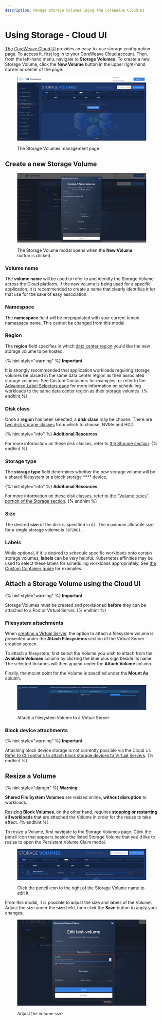 ```yaml
---
description: Manage Storage Volumes using the CoreWeave Cloud UI
---
```


# Using Storage - Cloud UI

[The CoreWeave Cloud UI](../../../virtual-servers/deployment-methods/coreweave-apps.md) provides an easy-to-use storage configuration page. To access it, first log in to your CoreWeave Cloud account. Then, from the left-hand menu, navigate to **Storage Volumes**. To create a new Storage Volume, click the **New Volume** button in the upper right-hand corner or center of the page.

<figure><img src="../../.gitbook/assets/image (5).png" alt="Screenshot: The Storage Volumes management page"><figcaption><p>The Storage Volumes management page</p></figcaption></figure>

## Create a new Storage Volume

<figure><img src="../../.gitbook/assets/image (39).png" alt=""><figcaption><p>The Storage Volume modal opens when the <strong>New Volume</strong> button is clicked</p></figcaption></figure>

### Volume name

The **volume name** will be used to refer to and identify the Storage Volume across the Cloud platform. If the new volume is being used for a specific application, it is recommended to create a name that clearly identifies it for that use for the sake of easy association.

### Namespace

The **namespace** field will be prepopulated with your current tenant namespace name. This cannot be changed from this modal.

### Region

The **region** field specifies in which [data center region](../../data-center-regions.md) you'd like the new storage volume to be hosted.

{% hint style="warning" %}
**Important**

It is strongly recommended that application workloads requiring storage volumes be placed in the same data center region as their associated storage volumes. See Custom Containers for examples, or refer to the [Advanced Label Selectors page](../../../coreweave-kubernetes/label-selectors.md) for more information on scheduling workloads to the same data center region as their storage volumes.
{% endhint %}

### Disk class

Once a **region** has been selected, a **disk class** may be chosen. There are [two disk storage classes](./#volume-types) from which to choose, NVMe and HDD.

{% hint style="info" %}
**Additional Resources**

For more information on these disk classes, refer to [the Storage section](../../virtual-servers/virtual-server-configuration-options/storage.md).
{% endhint %}

### Storage type

The **storage type** field determines whether the new storage volume will be a [shared filesystem](./#shared-file-system-volumes) or a [block storage](./#block-storage-volumes) **** device.

{% hint style="info" %}
**Additional Resources**

For more information on these disk classes, refer to [the "Volume types" portion of the Storage section](./#volume-types).
{% endhint %}

### Size

The desired **size** of the disk is specified in `Gi`_._ The maximum allotable size for a single storage volume is `30720Gi`.

### Labels

While optional, if it is desired to schedule specific workloads onto certain storage volumes, **labels** can be very helpful. Kubernetes affinities may be used to select these labels for scheduling workloads appropriately. See [the Custom Container guide](../../coreweave-kubernetes/custom-containers.md) for examples.

## Attach a Storage Volume using the Cloud UI

{% hint style="warning" %}
**Important**

Storage Volumes must be created and provisioned **before** they can be attached to a Pod or Virtual Server.
{% endhint %}

### Filesystem attachments

When [creating a Virtual Server](../../../virtual-servers/getting-started.md), the option to attach a filesystem volume is presented under the **Attach Filesystems** section of the Virtual Server creation screen.

To attach a filesystem, first select the Volume you wish to attach from the **Available Volumes** column by clicking the blue plus sign beside its name. The selected Volumes will then appear under the **Attach Volume** column.

Finally, the mount point for the Volume is specified under the **Mount As** column.

<figure><img src="../../.gitbook/assets/image (20).png" alt="Screenshot showing a filesystem volume being attached to a Virtual Server"><figcaption><p>Attach a filesystem Volume to a Virtual Server</p></figcaption></figure>

### **Block device attachments**

{% hint style="warning" %}
**Important**

Attaching block device storage is not currently possible via the Cloud UI. [Refer to CLI options to attach block storage devices to Virtual Servers](using-storage-kubectl.md).
{% endhint %}

## **Resize a Volume**

{% hint style="danger" %}
**Warning**

**Shared File System Volumes** are resized online, **without disruption** to workloads.

Resizing **Block Volumes**, on the other hand, requires **stopping or restarting all workloads** that are attached the Volume in order for the resize to take effect.
{% endhint %}

To resize a Volume, first navigate to the Storage Volumes page. Click the pencil icon that appears beside the listed Storage Volume that you'd like to resize to open the Persistent Volume Claim modal.

<figure><img src="../../.gitbook/assets/image (28).png" alt="Screenshot: Click the pencil icon to the right of the Storage Volume name to edit it"><figcaption><p>Click the pencil icon to the right of the Storage Volume name to edit it</p></figcaption></figure>

From this modal, it is possible to adjust the size and labels of the Volume. Adjust the size under the **size** field, then click the **Save** button to apply your changes.

<figure><img src="../../.gitbook/assets/image (26) (1).png" alt="Screenshot of the storage volume edit module"><figcaption><p>Adjust the volume size</p></figcaption></figure>
